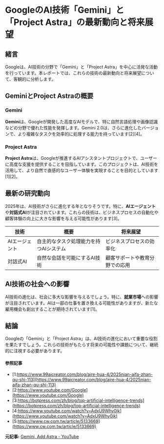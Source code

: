 # GoogleのAI技術「Gemini」と「Project Astra」の最新動向と将来展望

## 緒言

Googleは、AI技術の分野で「Gemini」と「Project Astra」を中心に活発な活動を行っています。本レポートでは、これらの技術の最新動向と将来展望について、客観的に分析します。

## GeminiとProject Astraの概要

### Gemini
**Gemini**は、Googleが開発した高度なAIモデルで、特に自然言語処理や画像認識などの分野で優れた性能を発揮します。Gemini 2.0は、さらに進化したバージョンで、より複雑なタスクを効率的に処理する能力を持っています[2][4]。

### Project Astra
**Project Astra**は、Googleが推進するAIアシスタントプロジェクトで、ユーザーに高度な支援を提供することを目指しています。このプロジェクトは、AI技術を活用して、より自然で直感的なユーザー体験を実現することを目的としています[1][2]。

## 最新の研究動向

2025年は、AI技術がさらに進化する年となりそうです。特に、**AIエージェント**や**対話式AI**が注目されています。これらの技術は、ビジネスプロセスの自動化や顧客体験の向上に大きな影響を与える可能性があります[3]。

| 技術 | 概要 | 将来展望 |
| --- | --- | --- |
| AIエージェント | 自主的なタスク処理能力を持つAIシステム | ビジネスプロセスの効率化 |
| 対話式AI | 自然な会話を可能にするAI技術 | 顧客サポートや教育分野での応用 |

## AI技術の社会への影響

AI技術の進化は、社会に多大な影響を与えるでしょう。特に、**就業市場**への影響が注目されています。AIは一部の仕事を置き換える可能性がありますが、新たな雇用機会も創出することが期待されています[1]。

## 結論

Googleの「Gemini」と「Project Astra」は、AI技術の進化において重要な役割を果たすでしょう。これらの技術がもたらす将来の可能性や課題について、継続的に注視する必要があります。

#### 参照記事
- [1:https://www.99aicreator.com/blog/aire-hua-4/2025nian-aifa-zhan-qu-shi-113](https://www.99aicreator.com/blog/aire-hua-4/2025nian-aifa-zhan-qu-shi-113)
- [2:https://www.youtube.com/Google](https://www.youtube.com/Google)
- [3:https://botpress.com/zh/blog/top-artificial-intelligence-trends](https://botpress.com/zh/blog/top-artificial-intelligence-trends)
- [4:https://www.youtube.com/watch?v=AdxU9Why0jk](https://www.youtube.com/watch?v=AdxU9Why0jk)
- [5:https://www.cw.com.tw/article/5133669](https://www.cw.com.tw/article/5133669)


**元記事:** [Gemini, Add Astra - YouTube](https://www.youtube.com/watch?v=AdxU9Why0jk)